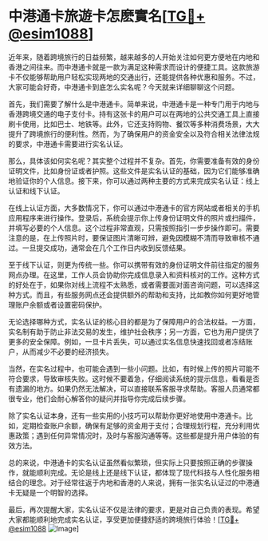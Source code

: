 # 中港通卡旅遊卡怎麽實名[[TG💪+ @esim1088](https://t.me/s/esim1088)]

近年来，随着跨境旅行的日益频繁，越来越多的人开始关注如何更方便地在内地和香港之间往来。而中港通卡就是一款为满足这种需求而设计的便捷工具。这款旅游卡不仅能够帮助用户轻松实现两地的交通出行，还能提供各种优惠和服务。不过，大家可能会好奇，中港通卡到底怎么实名呢？今天就来详细聊聊这个问题。

首先，我们需要了解什么是中港通卡。简单来说，中港通卡是一种专门用于内地与香港跨境交通的电子支付卡。持有这张卡的用户可以在两地的公共交通工具上直接刷卡使用，比如巴士、地铁等。此外，它还支持购物、餐饮等多种消费场景，大大提升了跨境旅行的便利性。然而，为了确保用户的资金安全以及符合相关法律法规的要求，中港通卡需要进行实名认证。

那么，具体该如何实名呢？其实整个过程并不复杂。首先，你需要准备有效的身份证明文件，比如身份证或者护照。这些文件是实名认证的基础，因为它们能够准确地验证你的个人信息。接下来，你可以通过两种主要的方式来完成实名认证：线上认证和线下认证。

在线上认证方面，大多数情况下，你可以通过中港通卡的官方网站或者相关的手机应用程序来进行操作。登录后，系统会提示你上传身份证明文件的照片或扫描件，并填写必要的个人信息。这个过程非常直观，只需按照指引一步步操作即可。需要注意的是，在上传照片时，要保证图片清晰可辨，避免因模糊不清而导致审核不通过。一旦提交成功，通常会在几个工作日内收到反馈结果。

至于线下认证，则更为传统一些。你可以携带有效的身份证明文件前往指定的服务网点办理。在这里，工作人员会协助你完成信息录入和资料核对的工作。这种方式的好处在于，如果你对线上流程不太熟悉，或者需要面对面咨询问题，可以选择这种方式。而且，有些服务网点还会提供额外的帮助和支持，比如教你如何更好地管理账户余额或者设置密码保护。

无论选择哪种方式，实名认证的核心目的都是为了保障用户的合法权益。一方面，实名制有助于防止非法交易的发生，维护社会秩序；另一方面，它也为用户提供了更多的安全保障。例如，一旦卡片丢失，可以通过实名信息快速找回或者冻结账户，从而减少不必要的经济损失。

当然，在实名过程中，也可能会遇到一些小问题。比如，有时候上传的照片可能不符合要求，导致审核失败。这时候不要着急，仔细阅读系统的提示信息，看看是否有遗漏的地方。如果仍然无法解决，可以直接联系客服寻求帮助。客服人员通常都很专业，他们会耐心解答你的疑问并指导你完成后续步骤。

除了实名认证本身，还有一些实用的小技巧可以帮助你更好地使用中港通卡。比如，定期检查账户余额，确保有足够的资金用于支付；合理规划行程，充分利用优惠政策；遇到任何异常情况时，及时与客服沟通等等。这些都是提升用户体验的有效方法。

总的来说，中港通卡的实名认证虽然看似繁琐，但实际上只要按照正确的步骤操作，就能顺利完成。无论是线上还是线下认证，都体现了现代科技与人性化服务相结合的理念。对于经常往返于内地和香港的人来说，拥有一张实名认证过的中港通卡无疑是一个明智的选择。

最后，再次提醒大家，实名认证不仅是法律的要求，更是对自己负责的表现。希望大家都能顺利地完成实名认证，享受更加便捷舒适的跨境旅行体验！[[TG💪+ @esim1088](https://t.me/s/esim1088) ![Image](https://i.postimg.cc/4NQfJmqS/Snipaste-2025-05-13-00-14-12.png)]
